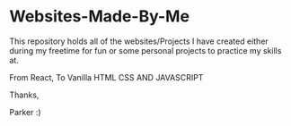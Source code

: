 # Websites-Made-By-Me



This repository holds all of the websites/Projects I have created either during my freetime for fun or some personal projects to practice my skills at.

From React, To Vanilla HTML CSS AND JAVASCRIPT



Thanks,

Parker :)
